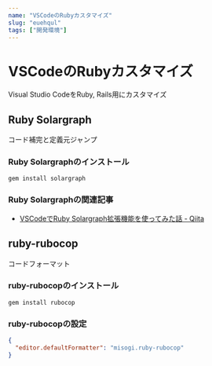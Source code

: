 ```yaml
---
name: "VSCodeのRubyカスタマイズ"
slug: "euehqul"
tags: ["開発環境"]
---
```


# VSCodeのRubyカスタマイズ

Visual Studio CodeをRuby, Rails用にカスタマイズ

## Ruby Solargraph

コード補完と定義元ジャンプ

### Ruby Solargraphのインストール

```
gem install solargraph
```

### Ruby Solargraphの関連記事

- [VSCodeでRuby Solargraph拡張機能を使ってみた話 - Qiita](https://qiita.com/hideki0145/items/d6a18095f95d57eebe96)


## ruby-rubocop

コードフォーマット

### ruby-rubocopのインストール

```
gem install rubocop
```

### ruby-rubocopの設定

```json
{
  "editor.defaultFormatter": "misogi.ruby-rubocop"
}
```
